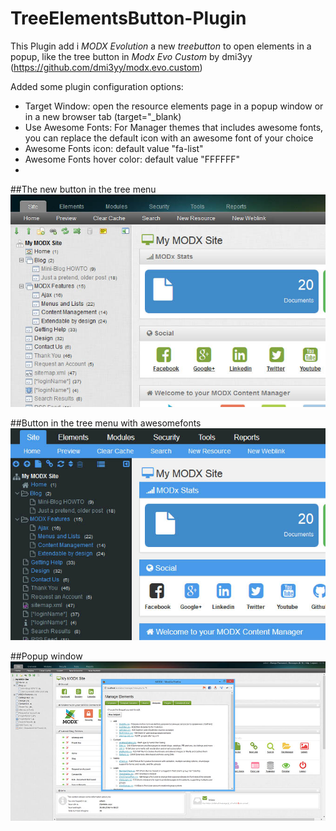 TreeElementsButton-Plugin
=========================

This Plugin add i *MODX Evolution* a new *treebutton* to open elements in a popup, like the tree button in *Modx Evo Custom* by dmi3yy (https://github.com/dmi3yy/modx.evo.custom)

Added some plugin configuration options:

* Target Window: open the resource elements page in a popup window or in a new browser tab (target="_blank)
* Use Awesome Fonts: For Manager themes that includes awesome fonts, you can replace the default icon with an awesome font of your choice
* Awesome Fonts icon: default value "fa-list"
* Awesome Fonts hover color: default value "FFFFFF"
* 

##The new button in the tree menu
![treebutton](https://raw.githubusercontent.com/Nicola1971/TreeElementsButton-Plugin/master/button.jpg)

##Button in the tree menu with awesomefonts
![awesome treebutton](https://raw.githubusercontent.com/Nicola1971/TreeElementsButton-Plugin/master/awesome-button.jpg)

##Popup window
![pop window](https://raw.githubusercontent.com/Nicola1971/TreeElementsButton-Plugin/master/popup-screen.jpg)

